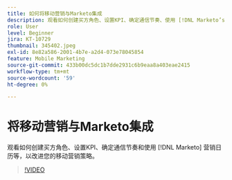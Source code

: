```yaml
---
title: 如何将移动营销与Marketo集成
description: 观看如何创建买方角色、设置KPI、确定通信节奏、使用 [!DNL Marketo’s] 营销日历等，以改进您的移动营销策略。
role: User
level: Beginner
jira: KT-10729
thumbnail: 345402.jpeg
exl-id: 8e82a586-2001-4b7e-a2d4-073e78045854
feature: Mobile Marketing
source-git-commit: 433b00dc5dc1b7dde2931c6b9eaa8a403eae2415
workflow-type: tm+mt
source-wordcount: '59'
ht-degree: 0%

---
```


# 将移动营销与Marketo集成

观看如何创建买方角色、设置KPI、确定通信节奏和使用 [!DNL Marketo] 营销日历等，以改进您的移动营销策略。

>[!VIDEO](https://video.tv.adobe.com/v/345402/?quality=12&learn=on)
